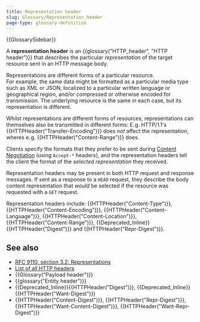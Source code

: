 ```yaml
---
title: Representation header
slug: Glossary/Representation_header
page-type: glossary-definition
---
```


{{GlossarySidebar}}

A **representation header** is an {{glossary("HTTP_header", "HTTP header")}} that describes the particular _representation_ of the target resource sent in an HTTP message body.

Representations are different forms of a particular resource.  
For example, the same data might be formatted as a particular media type such as XML or JSON, localized to a particular written language or geographical region, and/or compressed or otherwise encoded for transmission. The underlying resource is the same in each case, but its representation is different.  

Whilst representations are different forms of resources, representations can themselves also be transmitted in different forms: E.&hairsp;g. HTTP/1.1's {{HTTPHeader("Transfer-Encoding")}} does *not* affect the representation, wheres e.&hairsp;g. {{HTTPHeader("Content-Range")}} does.  

Clients specify the formats that they prefer to be sent during [Content Negotiation](/en-US/docs/Web/HTTP/Content_negotiation) (using `Accept-*` headers), and the representation headers tell the client the format of the _selected representation_ they received.

Representation headers may be present in both HTTP request and response messages.
If sent as a response to a `HEAD` request, they describe the body content representation that _would_ be selected if the resource was requested with a `GET` request.

Representation headers include: {{HTTPHeader("Content-Type")}}, {{HTTPHeader("Content-Encoding")}}, {{HTTPHeader("Content-Language")}}, {{HTTPHeader("Content-Location")}}, {{HTTPHeader("Content-Range")}}, {{Deprecated_Inline}}{{HTTPHeader("Digest")}} and {{HTTPHeader("Repr-Digest")}}.

## See also

- [RFC 9110, section 3.2: Representations](https://httpwg.org/specs/rfc9110.html#representations)
- [List of all HTTP headers](/en-US/docs/Web/HTTP/Headers)
- {{Glossary("Payload header")}}
- {{glossary("Entity header")}}
- {{Deprecated_Inline}}{{HTTPHeader("Digest")}}, {{Deprecated_Inline}}{{HTTPHeader("Want-Digest")}}
- {{HTTPHeader("Content-Digest")}}, {{HTTPHeader("Repr-Digest")}}, {{HTTPHeader("Want-Content-Digest")}}, {{HTTPHeader("Want-Repr-Digest")}}

